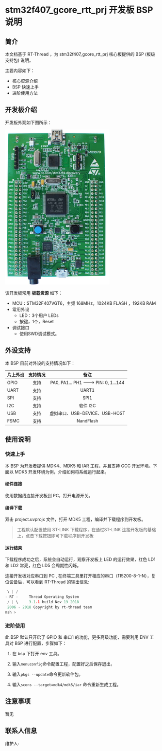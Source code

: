 # stm32f407_gcore_rtt_prj 开发板 BSP 说明

## 简介

本文档基于 RT-Thread ，为 stm32f407_gcore_rtt_prj 核心板提供的 BSP (板级支持包) 说明。

主要内容如下：

- 核心资源介绍
- BSP 快速上手
- 进阶使用方法


## 开发板介绍

开发板外观如下图所示：

![board](figures/board.png)

该开发板常用 **板载资源** 如下：

- MCU：STM32F407VGT6，主频 168MHz，1024KB FLASH ，192KB RAM
- 常用外设
  - LED：3个用户 LEDs
  - 按键，1个，Reset
- 调试接口
  - 使用SWD调试模式。	


## 外设支持

本 BSP 目前对外设的支持情况如下：

| **片上外设** | **支持情况** |               **备注**                |
| :------------ | :----------: | :-----------------------------------: |
| GPIO         |     支持     | PA0, PA1... PH1 ---> PIN: 0, 1...144 |
| UART         |     支持     |              UART1              |
| SPI          |     支持     |               SPI1               |
| I2C          |     支持     |               软件 I2C                |
| USB          |     支持     |   虚拟串口、USB-DEVICE、USB-HOST      |
| FSMC         |     支持     |             NandFlash                 |


## 使用说明



### 快速上手

本 BSP 为开发者提供 MDK4、MDK5 和 IAR 工程，并且支持 GCC 开发环境。下面以 MDK5 开发环境为例，介绍如何将系统运行起来。

#### 硬件连接

使用数据线连接开发板到 PC，打开电源开关。

#### 编译下载

双击 project.uvprojx 文件，打开 MDK5 工程，编译并下载程序到开发板。

> 工程默认配置使用 ST-LINK 下载程序，在通过ST-LINK 连接开发板的基础上，点击下载按钮即可下载程序到开发板

#### 运行结果

下载程序成功之后，系统会自动运行，观察开发板上 LED 的运行效果，红色 LD1 和 LD2 常亮，红色 LD5 会周期性闪烁。

连接开发板对应串口到 PC , 在终端工具里打开相应的串口（115200-8-1-N），复位设备后，可以看到 RT-Thread 的输出信息:

```c
 \ | /
- RT -     Thread Operating System
 / | \     3.1.1 build Nov 19 2018
 2006 - 2018 Copyright by rt-thread team
msh >
```
### 进阶使用

此 BSP 默认只开启了 GPIO 和 串口1 的功能，更多高级功能，需要利用 ENV 工具对 BSP 进行配置，步骤如下：

1. 在 bsp 下打开 env 工具。

2. 输入`menuconfig`命令配置工程，配置好之后保存退出。

3. 输入`pkgs --update`命令更新软件包。

4. 输入`scons --target=mdk4/mdk5/iar` 命令重新生成工程。


## 注意事项

暂无

## 联系人信息

维护人:

